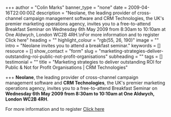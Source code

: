 +++
author = "Colin Marks"
banner_type = "none"
date = 2009-04-16T22:00:00Z
description = "Neolane, the leading provider of cross-channel campaign management software and CRM Technologies, the UK's premier marketing operations agency, invites you to a free-to-attend Breakfast Seminar on Wednesday 6th May 2009 from 8:30am to 10:10am at One Aldwych, London WC2B 4RH.\nFor more information and to register Click here"
heading = ""
highlight_colour = "rgb(55, 26, 190)"
image = ""
intro = "Neolane invites you to attend a breakfast seminar."
keywords = []
resource = []
show_contact = "form"
slug = "marketing-strategies-deliver-outstanding-roi-public-not-profit-organisations"
subheading = ""
tags = []
testimonial = ""
title = "Marketing strategies to deliver outstanding ROI for Public & Not for Profit Organisations | CRM Technologies"

+++
**Neolane**, the leading provider of cross-channel campaign management software and **CRM Technologies**, the UK's premier marketing operations agency, invites you to a free-to-attend Breakfast Seminar on **Wednesday 6th May 2009 from 8:30am to 10:10am at One Aldwych, London WC2B 4RH**.

For more information and to register [Click here](http://www.neolane.com/uk/pressrelease-20090506-marketing-strategies-to-deliver-outstanding-roi-for-public-and-not-for-profit-organisations-crm.htm)